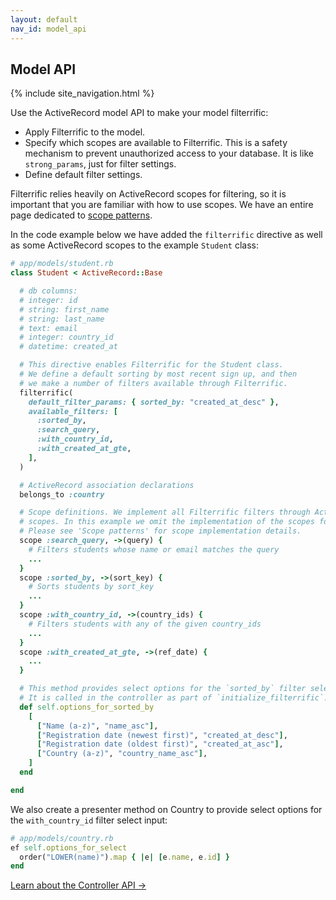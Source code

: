 ```yaml
---
layout: default
nav_id: model_api
---
```


<div class="page-header">
  <h2>Model API</h2>
</div>

{% include site_navigation.html %}

Use the ActiveRecord model API to make your model filterrific:

* Apply Filterrific to the model.
* Specify which scopes are available to Filterrific. This is a safety mechanism
  to prevent unauthorized access to your database. It is like `strong_params`,
  just for filter settings.
* Define default filter settings.

Filterrific relies heavily on ActiveRecord scopes for filtering, so it is
important that you are familiar with how to use scopes. We have an entire page
dedicated to [scope patterns](/pages/active_record_scope_patterns.html).

In the code example below we have added the `filterrific` directive as well
as some ActiveRecord scopes to the example `Student` class:


```ruby
# app/models/student.rb
class Student < ActiveRecord::Base

  # db columns:
  # integer: id
  # string: first_name
  # string: last_name
  # text: email
  # integer: country_id
  # datetime: created_at

  # This directive enables Filterrific for the Student class.
  # We define a default sorting by most recent sign up, and then
  # we make a number of filters available through Filterrific.
  filterrific(
    default_filter_params: { sorted_by: "created_at_desc" },
    available_filters: [
      :sorted_by,
      :search_query,
      :with_country_id,
      :with_created_at_gte,
    ],
  )

  # ActiveRecord association declarations
  belongs_to :country

  # Scope definitions. We implement all Filterrific filters through ActiveRecord
  # scopes. In this example we omit the implementation of the scopes for brevity.
  # Please see 'Scope patterns' for scope implementation details.
  scope :search_query, ->(query) {
    # Filters students whose name or email matches the query
    ...
  }
  scope :sorted_by, ->(sort_key) {
    # Sorts students by sort_key
    ...
  }
  scope :with_country_id, ->(country_ids) {
    # Filters students with any of the given country_ids
    ...
  }
  scope :with_created_at_gte, ->(ref_date) {
    ...
  }

  # This method provides select options for the `sorted_by` filter select input.
  # It is called in the controller as part of `initialize_filterrific`.
  def self.options_for_sorted_by
    [
      ["Name (a-z)", "name_asc"],
      ["Registration date (newest first)", "created_at_desc"],
      ["Registration date (oldest first)", "created_at_asc"],
      ["Country (a-z)", "country_name_asc"],
    ]
  end

end
```

We also create a presenter method on Country to provide select options for the
`with_country_id` filter select input:

```ruby
# app/models/country.rb
ef self.options_for_select
  order("LOWER(name)").map { |e| [e.name, e.id] }
end
```


<p>
  <a href="/pages/action_controller_api.html" class='btn btn-success'>Learn about the Controller API &rarr;</a>
</p>

